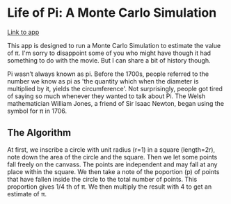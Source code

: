 # Life of Pi: A Monte Carlo Simulation

[Link to app](https://shahreyar-abeer.shinyapps.io/life_of_pi/)

This app is designed to run a Monte Carlo Simulation to estimate the value of π.
I'm sorry to disappoint some of you who might have though it had something to do with the movie.
But I can share a bit of history though.

Pi wasn’t always known as pi. Before the 1700s, people referred to the number we know as pi as
'the quantity which when the diameter is multiplied by it, yields the circumference'.
Not surprisingly, people got tired of saying so much whenever they wanted to talk about Pi.
The Welsh mathematician William Jones, a friend of Sir Isaac Newton, began using the symbol for π in 1706.


## The Algorithm
At first, we inscribe a circle with unit radius (r=1) in a square (length=2r),
note down the area of the circle and the square.
Then we let some points fall freely on the canvass.
The points are independent and may fall at any place within the square.
We then take a note of the poportion (p) of points that have fallen inside the circle to the total number of points.
This proportion gives 1/4 th of π. We then multiply the result with 4 to get an estimate of π.

